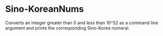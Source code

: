 # Sino-KoreanNums
Converts an integer greater than 0 and less than 10^52 as a command line argument and prints the corresponding Sino-Korea numeral.
